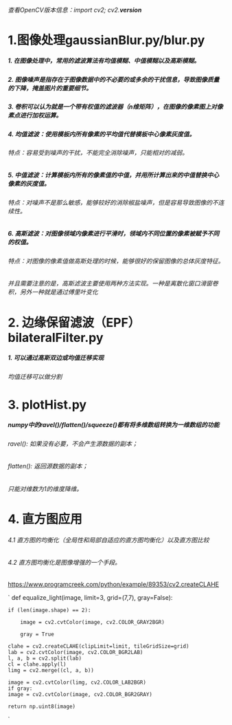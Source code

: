 ###### 查看OpenCV版本信息：import cv2; cv2.__version__

# 1.图像处理gaussianBlur.py/blur.py
##### 1. 在图像处理中，常用的滤波算法有均值模糊、中值模糊以及高斯模糊。
##### 2. 图像噪声是指存在于图像数据中的不必要的或多余的干扰信息，导致图像质量的下降，掩盖图片的重要细节。
##### 3. 卷积可以认为就是一个带有权值的滤波器（n维矩阵），在图像的像素图上对像素点进行加权运算。
##### 4. 均值滤波：使用模板内所有像素的平均值代替模板中心像素灰度值。
###### 特点：容易受到噪声的干扰，不能完全消除噪声，只能相对的减弱。
##### 5. 中值滤波：计算模板内所有的像素值的中值，并用所计算出来的中值替换中心像素的灰度值。
###### 特点：对噪声不是那么敏感，能够较好的消除椒盐噪声，但是容易导致图像的不连续性。
##### 6. 高斯滤波：对图像领域内像素进行平滑时，领域内不同位置的像素被赋予不同的权值。
###### 特点：对图像的像素值做高斯处理的时候，能够很好的保留图像的总体灰度特征。
###### 并且需要注意的是，高斯滤波主要使用两种方法实现。一种是离散化窗口滑窗卷积，另外一种就是通过傅里叶变化

# 2. 边缘保留滤波（EPF）bilateralFilter.py
##### 1. 可以通过高斯双边或均值迁移实现
###### 均值迁移可以做分割

# 3. plotHist.py
##### numpy中的ravel()/flatten()/squeeze()都有将多维数组转换为一维数组的功能
###### ravel(): 如果没有必要，不会产生源数据的副本；
###### flatten(): 返回源数据的副本；
###### 只能对维数为1的维度降维。

# 4. 直方图应用
###### 4.1 直方图的均衡化（全局性和局部自适应的直方图均衡化）以及直方图比较
###### 4.2 直方图均衡化是图像增强的一个手段。
https://www.programcreek.com/python/example/89353/cv2.createCLAHE

`
def equalize_light(image, limit=3, grid=(7,7), gray=False):

    if (len(image.shape) == 2):
        
        image = cv2.cvtColor(image, cv2.COLOR_GRAY2BGR)
        
        gray = True

    clahe = cv2.createCLAHE(clipLimit=limit, tileGridSize=grid)
    lab = cv2.cvtColor(image, cv2.COLOR_BGR2LAB)
    l, a, b = cv2.split(lab)
    cl = clahe.apply(l)
    limg = cv2.merge((cl, a, b))
    
    image = cv2.cvtColor(limg, cv2.COLOR_LAB2BGR)
    if gray:
    image = cv2.cvtColor(image, cv2.COLOR_BGR2GRAY)
    
    return np.uint8(image)
`
